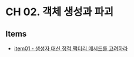# CH 02. 객체 생성과 파괴

## Items

- [item01 - 생성자 대신 정적 팩터리 메서드를 고려하라](https://github.com/5uhwann/java-EFFECTICE_JAVA/tree/main/ch02/item01)
